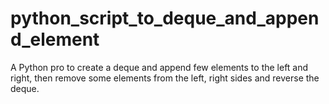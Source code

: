 # python_script_to_deque_and_append_element
A Python pro to create a deque and append few elements to the left and right, then remove some elements from the left, right sides and reverse the deque.
